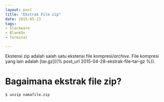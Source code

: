 ```yaml
---
layout: post
title: "Ekstrak File zip"
date: 2015-05-13
tags: 
- Slackware
- BlankOn
- Terminal

---
```

Ekstensi zip adalah salah satu ekstensi file kompresi/_archive_. File kompresi yang lain adalah [tar.gz]({% post_url 2015-04-28-ekstrak-file-tar-gz %}). 

# Bagaimana ekstrak file zip?
```
$ unzip namafile.zip
```
